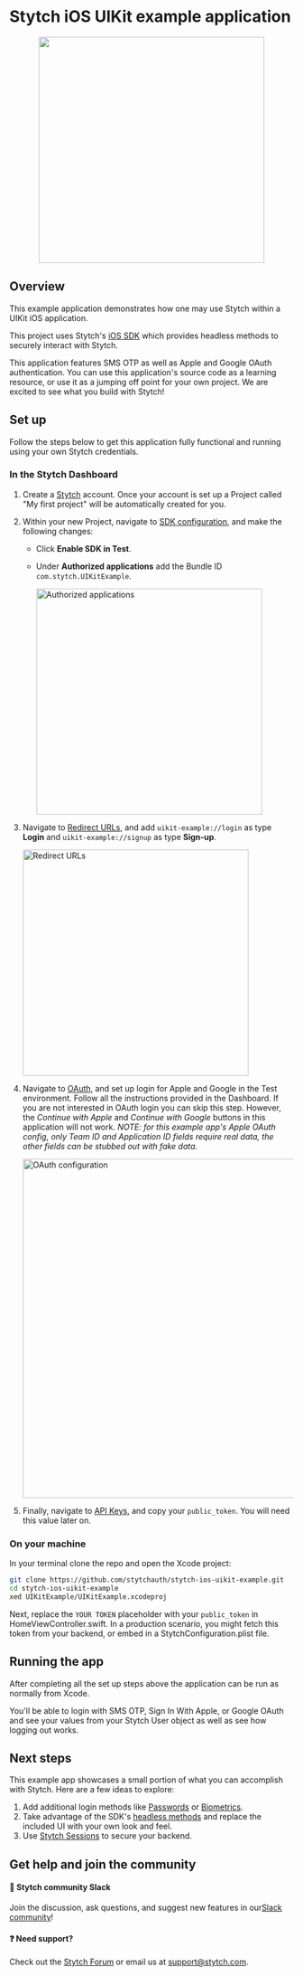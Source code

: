 # Stytch iOS UIKit example application

<p align="center">
  <img src="https://github.com/stytchauth/stytch-ios-uikit-example/assets/99769393/e73cea5c-da47-4f74-b28e-da4d550b4d8d" height="400">
</p>

## Overview

This example application demonstrates how one may use Stytch within a UIKit iOS application.

This project uses Stytch's [iOS SDK](https://stytchauth.github.io/stytch-swift/documentation/stytchcore/) which provides headless methods to securely interact with Stytch.

This application features SMS OTP as well as Apple and Google OAuth authentication. You can use this application's source code as a learning resource, or use it as a jumping off point for your own project. We are excited to see what you build with Stytch!

## Set up

Follow the steps below to get this application fully functional and running using your own Stytch credentials.

### In the Stytch Dashboard

1. Create a [Stytch](https://stytch.com/) account. Once your account is set up a Project called "My first project" will be automatically created for you.

1. Within your new Project, navigate to [SDK configuration](https://stytch.com/dashboard/sdk-configuration), and make the following changes:

   - Click **Enable SDK in Test**.
   - Under **Authorized applications** add the Bundle ID `com.stytch.UIKitExample`.
     
     <img width="400" alt="Authorized applications" src="https://user-images.githubusercontent.com/99769393/224113711-4b66b298-c92d-4ee8-a0f3-991253d73eff.jpg">

1. Navigate to [Redirect URLs](https://stytch.com/dashboard/redirect-urls), and add `uikit-example://login` as type **Login** and `uikit-example://signup` as type **Sign-up**.
   
   <img width="400" alt="Redirect URLs" src="https://user-images.githubusercontent.com/99769393/224113848-bf673aa0-5299-488f-9aff-e78fea636e2b.jpg">

1. Navigate to [OAuth](https://stytch.com/dashboard/oauth), and set up login for Apple and Google in the Test environment. Follow all the instructions provided in the Dashboard. If you are not interested in OAuth login you can skip this step. However, the _Continue with Apple_ and _Continue with Google_ buttons in this application will not work. _NOTE: for this example app's Apple OAuth config, only Team ID and Application ID fields require real data, the other fields can be stubbed out with fake data._
 
   <img width="600" alt="OAuth configuration" src="https://user-images.githubusercontent.com/99769393/224114896-2c4862d7-38b2-47b3-bff5-3d41a6abf995.jpg">
1. Finally, navigate to [API Keys](https://stytch.com/dashboard/api-keys), and copy your `public_token`. You will need this value later on.

### On your machine

In your terminal clone the repo and open the Xcode project:

```bash
git clone https://github.com/stytchauth/stytch-ios-uikit-example.git
cd stytch-ios-uikit-example
xed UIKitExample/UIKitExample.xcodeproj
```

Next, replace the `YOUR TOKEN` placeholder with your `public_token` in HomeViewController.swift. In a production scenario, you might fetch this token from your backend, or embed in a StytchConfiguration.plist file.

## Running the app

After completing all the set up steps above the application can be run as normally from Xcode.

You'll be able to login with SMS OTP, Sign In With Apple, or Google OAuth and see your values from your Stytch User object as well as see how logging out works.

## Next steps

This example app showcases a small portion of what you can accomplish with Stytch. Here are a few ideas to explore:

1. Add additional login methods like [Passwords](https://stytchauth.github.io/stytch-swift/documentation/stytchcore/stytchclient/passwords-swift.struct) or [Biometrics](https://stytchauth.github.io/stytch-swift/documentation/stytchcore/stytchclient/biometrics-swift.struct).
1. Take advantage of the SDK's [headless methods](https://stytchauth.github.io/stytch-swift/documentation/stytchcore) and replace the included UI with your own look and feel.
1. Use [Stytch Sessions](https://stytch.com/docs/sessions) to secure your backend.

## Get help and join the community

#### :speech_balloon: Stytch community Slack

Join the discussion, ask questions, and suggest new features in our ​[Slack community](https://stytch.slack.com/join/shared_invite/zt-2f0fi1ruu-ub~HGouWRmPARM1MTwPESA)!

#### :question: Need support?

Check out the [Stytch Forum](https://forum.stytch.com/) or email us at [support@stytch.com](mailto:support@stytch.com).
